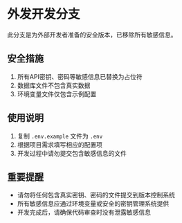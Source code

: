 
# 外发开发分支

此分支是为外部开发者准备的安全版本，已移除所有敏感信息。

## 安全措施

1. 所有API密钥、密码等敏感信息已替换为占位符
2. 数据库文件不包含真实数据
3. 环境变量文件仅包含示例配置

## 使用说明

1. 复制 `.env.example` 文件为 `.env`
2. 根据项目需求填写相应的配置项
3. 开发过程中请勿提交包含敏感信息的文件

## 重要提醒

- 请勿将任何包含真实密钥、密码的文件提交到版本控制系统
- 所有敏感信息应通过环境变量或安全的密钥管理系统提供
- 开发完成后，请确保代码审查时没有泄露敏感信息
    